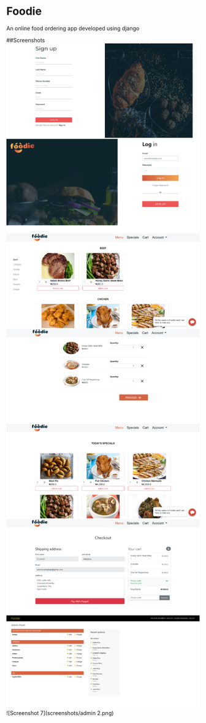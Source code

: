 # Foodie
An online food ordering app developed using django

##Screenshots
![Screenshot 0](screenshots/signup.png) ![Screenshot 1](screenshots/login.png) ![Screenshot 2](screenshots/home.png)
![Screenshot 3](screenshots/cart.png) ![Screenshot 4](screenshots/specials.png) ![Screenshot 5](screenshots/checkout.png)
![Screenshot 6](screenshots/admin.png) ![Screenshot 7](screenshots/admin 2.png)
